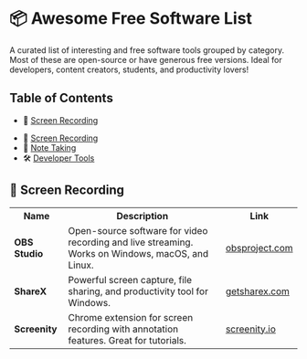 # 📦 Awesome Free Software List

A curated list of interesting and free software tools grouped by category. Most of these are open-source or have generous free versions. Ideal for developers, content creators, students, and productivity lovers!


## Table of Contents
* 🎥 [Screen Recording](#screen-recording)
<!-- * [Branch and Merge](#Branch-merge) -->

<ul>
  <li>🎥 <a href="#screen-recording">Screen Recording</a></li>
  <li>📝 <a href="#note-taking">Note Taking</a></li>
  <li>🛠️ <a href="#developer-tools">Developer Tools</a></li>
</ul>



## 🎥 Screen Recording

<table>
  <tr>
    <th>Name</th>
    <th>Description</th>
    <th>Link</th>
  </tr>
  <tr>
    <td><strong>OBS Studio</strong></td>
    <td>Open-source software for video recording and live streaming. Works on Windows, macOS, and Linux.</td>
    <td><a href="https://obsproject.com">obsproject.com</a></td>
  </tr>
  <tr>
    <td><strong>ShareX</strong></td>
    <td>Powerful screen capture, file sharing, and productivity tool for Windows.</td>
    <td><a href="https://getsharex.com">getsharex.com</a></td>
  </tr>
	<tr>
    <td><strong>Screenity</strong></td>
    <td>Chrome extension for screen recording with annotation features. Great for tutorials.</td>
    <td><a href="https://screenity.io/en/">screenity.io</a></td>
  </tr>
</table>
